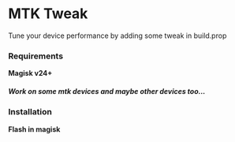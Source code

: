 <h1>MTK Tweak</h1>

<div>
Tune your device performance by adding some tweak in build.prop
</div>

<div>
 <h3>Requirements</h3>
  <strong>Magisk v24+
 <h5>Work on some mtk devices and maybe other devices too...</h5>
</div>

<div>
 <h3>Installation</h3>
 Flash in magisk
</div>
